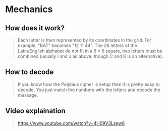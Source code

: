 # Mechanics
## How does it work?
> Each letter is then represented by its coordinates in the grid. For example, "BAT" becomes "12 11 44". The 26 letters of the Latin/English alphabet do not fit in a 5 × 5 square, two letters must be combined (usually I and J as above, though C and K is an alternative).
## How to decode
> If you know how the Polybius cipher is setup then it is pretty easy to decode. You just match the numbers with the letters and decode the message.
## Video explaination
> https://www.youtube.com/watch?v=4H09V3Lzew8
